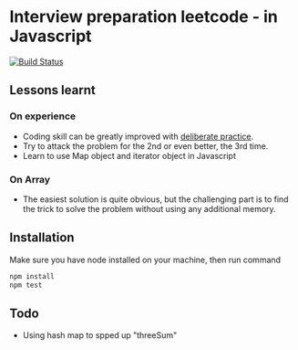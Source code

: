 # Interview preparation leetcode - in Javascript

[![Build Status](https://api.travis-ci.org/hieutle2011/interview-prep-leetcode.svg?branch=master)](https://travis-ci.org/github/hieutle2011/interview-prep-leetcode)

## Lessons learnt

### On experience
- Coding skill can be greatly improved with [deliberate practice](1).
- Try to attack the problem for the 2nd or even better, the 3rd time.
- Learn to use Map object and iterator object in Javascript

### On Array
- The easiest solution is quite obvious, but the challenging part is to find the trick to solve the problem without using any additional memory.

## Installation

Make sure you have node installed on your machine, then run command

```bash
npm install
npm test
```

## Todo
- Using hash map to spped up "threeSum"

[1]:https://en.wikipedia.org/wiki/Practice_(learning_method)#Deliberate_practice